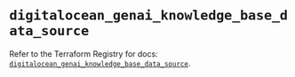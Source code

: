 # `digitalocean_genai_knowledge_base_data_source`

Refer to the Terraform Registry for docs: [`digitalocean_genai_knowledge_base_data_source`](https://registry.terraform.io/providers/digitalocean/digitalocean/2.66.0/docs/resources/genai_knowledge_base_data_source).
